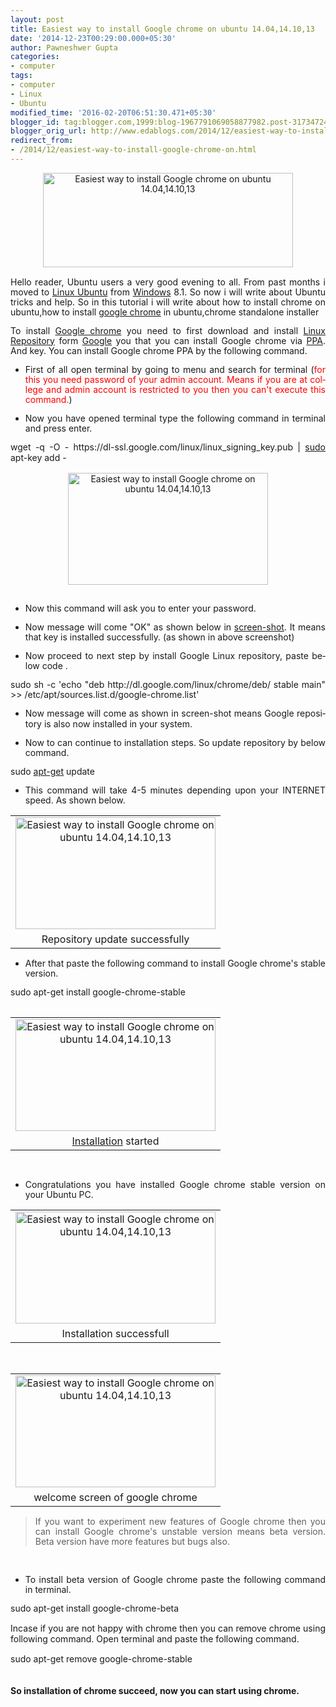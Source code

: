 ```yaml
---
layout: post
title: Easiest way to install Google chrome on ubuntu 14.04,14.10,13
date: '2014-12-23T00:29:00.000+05:30'
author: Pawneshwer Gupta
categories:
- computer
tags:
- computer
- Linux
- Ubuntu
modified_time: '2016-02-20T06:51:30.471+05:30'
blogger_id: tag:blogger.com,1999:blog-1967791069058877982.post-3173472496162436505
blogger_orig_url: http://www.edablogs.com/2014/12/easiest-way-to-install-google-chrome-on.html
redirect_from:
- /2014/12/easiest-way-to-install-google-chrome-on.html
---
```


<div dir="ltr" style="text-align: left;"><div style="line-height: 115%; margin-bottom: 0.35cm;"><div style="clear: both; text-align: center;"><a href="http://www.trickspapa.com/wp-content/uploads/2014/12/google_chrome_ubuntu_12_04.jpg" style="margin-left: 1em; margin-right: 1em;"><img alt="Easiest way to install Google chrome on ubuntu 14.04,14.10,13" border="0" src="http://www.trickspapa.com/wp-content/uploads/2014/12/google_chrome_ubuntu_12_04.jpg" height="151" title="Easiest way to install Google chrome on ubuntu 14.04,14.10,13" width="400" /></a></div><br /><div style="text-align: justify;"><span lang="en-US">Hello reader, Ubuntu users a very good evening to all. From past months i moved to <a href="http://www.ubuntu.com/" rel="homepage" target="_blank" title="Ubuntu (operating system)">Linux Ubuntu</a> from <a href="http://www.microsoft.com/WINDOWS" rel="homepage" target="_blank" title="Windows">Windows</a> 8.1. So now i will write about Ubuntu tricks and help. So in this tutorial i will write about&nbsp;how to install chrome on ubuntu,how to install <a href="http://www.google.com/chrome" rel="homepage" target="_blank" title="Google Chrome">google chrome</a> in ubuntu,chrome standalone installer</span></div></div><div lang="en-US" style="line-height: 115%; margin-bottom: 0.35cm; text-align: justify;"></div><div style="line-height: 115%; margin-bottom: 0.35cm; text-align: justify;"><span lang="en-US">To install <a href="http://en.wikipedia.org/wiki/Google_Chrome" rel="wikipedia" target="_blank" title="Google Chrome">Google chrome</a> you need to first download and install <a href="http://en.wikipedia.org/wiki/Software_repository" rel="wikipedia" target="_blank" title="Software repository">Linux Repository</a> form <a href="http://www.google.com/" rel="homepage" target="_blank" title="Google">Google</a> you that you can install Google chrome via <a href="http://en.wikipedia.org/wiki/Personal_Package_Archive" rel="wikipedia" target="_blank" title="Personal Package Archive">PPA</a>. And key. You can install Google chrome PPA by the following command.</span></div><div style="line-height: 115%; margin-bottom: 0.35cm; text-align: justify;"><ul><li><span lang="en-US">First of all open terminal by going to menu and search for terminal (<span style="color: red;">for this you need password of your admin account. Means if you are at college and admin account is restricted to you then you can't execute this command.</span>)</span></li></ul></div><div style="line-height: 115%; margin-bottom: 0.35cm; text-align: justify;"><ul><li><span lang="en-US">Now you have opened terminal type the following command in terminal and press enter.</span></li></ul><div>wget -q -O - https://dl-ssl.google.com/linux/linux_signing_key.pub | <a href="http://www.sudo.ws/" rel="homepage" target="_blank" title="Sudo">sudo</a> apt-key add -</div><br /><div style="clear: both; text-align: center;"><a href="http://www.trickspapa.com/wp-content/uploads/2014/12/Screenshot-2Bfrom-2B2014-12-22-2B17-3A56-3A59.png" style="margin-left: 1em; margin-right: 1em;"><img alt="Easiest way to install Google chrome on ubuntu 14.04,14.10,13" border="0" src="http://www.trickspapa.com/wp-content/uploads/2014/12/Screenshot-2Bfrom-2B2014-12-22-2B17-3A56-3A59.png" height="179" title="Easiest way to install Google chrome on ubuntu 14.04,14.10,13" width="320" /></a></div><br /></div><div style="line-height: 115%; margin-bottom: 0.35cm; text-align: justify;"><ul><li><span lang="en-US">Now this command will ask you to enter your password.</span></li></ul></div><div style="line-height: 115%; margin-bottom: 0.35cm; text-align: justify;"><ul><li><span lang="en-US">Now message will come "OK" as shown below in <a href="http://en.wikipedia.org/wiki/Screenshot" rel="wikipedia" target="_blank" title="Screenshot">screen-shot</a>. It means that key is installed successfully. (as shown in above screenshot)</span></li></ul></div><div style="line-height: 115%; margin-bottom: 0.35cm; text-align: justify;"><ul><li><span lang="en-US">Now proceed to next step by install Google Linux repository, paste below code .</span></li></ul><div>sudo sh -c 'echo "deb http://dl.google.com/linux/chrome/deb/ stable main" &gt;&gt; /etc/apt/sources.list.d/google-chrome.list'</div></div><div style="line-height: 115%; margin-bottom: 0.35cm; text-align: justify;"><ul><li><span lang="en-US">Now message will come as shown in screen-shot means Google repository is also now installed in your system.</span></li></ul><span lang="en-US"><span></span><span></span></span></div><div style="line-height: 115%; margin-bottom: 0.35cm; text-align: justify;"><ul><li><span lang="en-US">Now to can continue to installation steps. So update repository by below command.&nbsp;</span></li></ul><div>sudo <a href="http://wiki.debian.org/Apt" rel="homepage" target="_blank" title="Advanced Packaging Tool">apt-get</a> update</div></div><div style="line-height: 115%; margin-bottom: 0.35cm; text-align: justify;"><ul><li><span lang="en-US">This command will take 4-5 minutes depending upon your INTERNET speed. As shown below.</span></li></ul><table cellpadding="0" cellspacing="0" style="margin-left: auto; margin-right: auto; text-align: center;"><tbody><tr><td style="text-align: center;"><a href="http://www.trickspapa.com/wp-content/uploads/2014/12/Screenshot-2Bfrom-2B2014-12-22-2B17-3A58-3A31.png" style="margin-left: auto; margin-right: auto;"><img alt="Easiest way to install Google chrome on ubuntu 14.04,14.10,13" border="0" src="http://www.trickspapa.com/wp-content/uploads/2014/12/Screenshot-2Bfrom-2B2014-12-22-2B17-3A58-3A31.png" height="179" title="Easiest way to install Google chrome on ubuntu 14.04,14.10,13" width="320" /></a></td></tr><tr><td style="text-align: center;">Repository update successfully</td></tr></tbody></table></div><div style="line-height: 115%; margin-bottom: 0.35cm; text-align: justify;"><ul><li><span lang="en-US">After that paste the following command to install Google chrome's stable version.</span></li></ul><div>sudo apt-get install google-chrome-stable</div><br /><table cellpadding="0" cellspacing="0" style="margin-left: auto; margin-right: auto; text-align: center;"><tbody><tr><td style="text-align: center;"><a href="http://www.trickspapa.com/wp-content/uploads/2014/12/Screenshot-2Bfrom-2B2014-12-22-2B17-3A59-3A21.png" style="margin-left: auto; margin-right: auto;"><img alt="Easiest way to install Google chrome on ubuntu 14.04,14.10,13" border="0" src="http://www.trickspapa.com/wp-content/uploads/2014/12/Screenshot-2Bfrom-2B2014-12-22-2B17-3A59-3A21.png" height="179" title="Easiest way to install Google chrome on ubuntu 14.04,14.10,13" width="320" /></a></td></tr><tr><td style="text-align: center;"><a href="http://en.wikipedia.org/wiki/Installation_%28computer_programs%29" rel="wikipedia" target="_blank" title="Installation (computer programs)">Installation</a> started</td></tr></tbody></table><br /></div><div style="line-height: 115%; margin-bottom: 0.35cm; text-align: justify;"><ul><li><span lang="en-US">Congratulations you have installed Google chrome stable version on your Ubuntu PC.</span></li></ul><span lang="en-US"><span></span><span></span></span></div><table cellpadding="0" cellspacing="0" style="margin-left: auto; margin-right: auto; text-align: center;"><tbody><tr><td style="text-align: center;"><a href="http://www.trickspapa.com/wp-content/uploads/2014/12/Screenshot-2Bfrom-2B2014-12-22-2B18-3A16-3A50.png" style="margin-left: auto; margin-right: auto;"><img alt="Easiest way to install Google chrome on ubuntu 14.04,14.10,13" border="0" src="http://www.trickspapa.com/wp-content/uploads/2014/12/Screenshot-2Bfrom-2B2014-12-22-2B18-3A16-3A50.png" height="179" title="Easiest way to install Google chrome on ubuntu 14.04,14.10,13" width="320" /></a></td></tr><tr><td style="text-align: center;">Installation successfull</td></tr></tbody></table><div style="text-align: justify;"><br /></div><table cellpadding="0" cellspacing="0" style="margin-left: auto; margin-right: auto; text-align: center;"><tbody><tr><td style="text-align: center;"><a href="http://www.trickspapa.com/wp-content/uploads/2014/12/Screenshot-2Bfrom-2B2014-12-22-2B18-3A18-3A47.png" style="margin-left: auto; margin-right: auto;"><img alt="Easiest way to install Google chrome on ubuntu 14.04,14.10,13" border="0" src="http://www.trickspapa.com/wp-content/uploads/2014/12/Screenshot-2Bfrom-2B2014-12-22-2B18-3A18-3A47.png" height="179" title="Easiest way to install Google chrome on ubuntu 14.04,14.10,13" width="320" /></a></td></tr><tr><td style="text-align: center;">welcome screen of google chrome</td></tr></tbody></table><div style="line-height: 115%; margin-bottom: 0.35cm; text-align: justify;"></div><div style="text-align: justify;"><blockquote><div style="line-height: 115%; margin-bottom: 0.35cm;"><span lang="en-US">If you want to experiment new features of Google chrome then you can install Google chrome's unstable version means beta version. Beta version have more features but bugs also.</span></div></blockquote></div><div style="text-align: justify;"><br /></div><div style="line-height: 115%; margin-bottom: 0.35cm; text-align: justify;"><ul><li><span lang="en-US">To install beta version of Google chrome paste the following command in terminal.</span></li></ul><div>sudo apt-get install google-chrome-beta</div><br />Incase if you are not happy with chrome then you can remove chrome using following command. Open terminal and paste the following command.<br /><br /><div>sudo apt-get remove google-chrome-stable</div><br /><h4>So installation of chrome succeed, now you can start using chrome.</h4></div></div>
